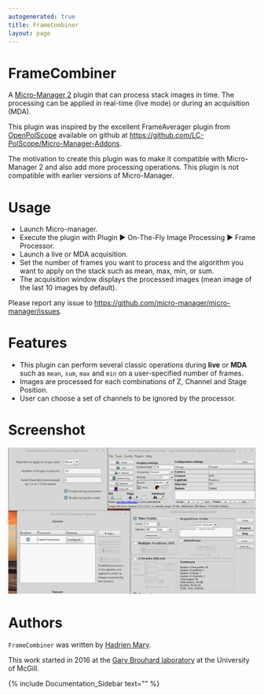 ```yaml
---
autogenerated: true
title: FrameCombiner
layout: page
---
```


# FrameCombiner

A [Micro-Manager 2](https://micro-manager.org/) plugin that can process
stack images in time. The processing can be applied in real-time (live
mode) or during an acquisition (MDA).

This plugin was inspired by the excellent FrameAverager plugin from
[OpenPolScope](http://www.openpolscope.org/pages/MMPlugin_Frame_Averager.htm)
available on github at
<https://github.com/LC-PolScope/Micro-Manager-Addons>.

The motivation to create this plugin was to make it compatible with
Micro-Manager 2 and also add more processing operations. This plugin is
not compatible with earlier versions of Micro-Manager.

# Usage

  - Launch Micro-manager.
  - Execute the plugin with Plugin ▶ On-The-Fly Image Processing ▶ Frame
    Processor.
  - Launch a live or MDA acquisition.
  - Set the number of frames you want to process and the algorithm you
    want to apply on the stack such as mean, max, min, or sum.
  - The acquisition window displays the processed images (mean image of
    the last 10 images by default).

Please report any issue to
<https://github.com/micro-manager/micro-manager/issues>.

# Features

  - This plugin can perform several classic operations during **live**
    or **MDA** such as `mean`, `sum`, `max` and `min` on a
    user-specified number of frames.
  - Images are processed for each combinations of Z, Channel and Stage
    Position.
  - User can choose a set of channels to be ignored by the processor.

# Screenshot

![FrameProcessor\media/_Screenshot.png](media/FrameProcessor_Screenshot.png
"media/FrameProcessor_Screenshot.png")

# Authors

`FrameCombiner` was written by [Hadrien
Mary](mailto:hadrien.mary@gmail.com).

This work started in 2016 at the [Gary Brouhard
laboratory](http://brouhardlab.mcgill.ca/) at the University of McGill.

{% include Documentation_Sidebar text="" %}
